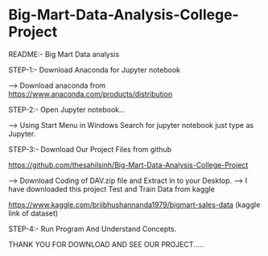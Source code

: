 # Big-Mart-Data-Analysis-College-Project

README:- Big Mart Data analysis

STEP-1:- Download Anaconda for Jupyter notebook

--> Download anaconda from https://www.anaconda.com/products/distribution

STEP-2:- Open Jupyter notebook...

--> Using Start Menu in Windows Search for jupyter notebook just type as Jupyter.

STEP-3:- Download Our Project Files from github

https://github.com/thesahilsinh/Big-Mart-Data-Analysis-College-Project

--> Download Coding of DAV.zip file and Extract in to your Desktop.
--> I have downloaded this project Test and Train Data from kaggle

https://www.kaggle.com/brijbhushannanda1979/bigmart-sales-data (kaggle link of dataset)

STEP-4:- Run Program And Understand Concepts.

THANK YOU FOR DOWNLOAD AND SEE OUR PROJECT.....
